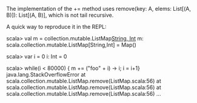 The implementation of the += method uses remove(key: A, elems: List[(A, B)]): List[(A, B)], which is not tail recursive.

A quick way to reproduce it in the REPL:

scala> val m = collection.mutable.ListMap[String, Int]()
m: scala.collection.mutable.ListMap[String,Int] = Map()

scala> var i = 0
i: Int = 0

scala> while(i < 80000) { m += ("foo" + i) -> i; i = i+1}
java.lang.StackOverflowError
	at scala.collection.mutable.ListMap.remove(ListMap.scala:56)
	at scala.collection.mutable.ListMap.remove(ListMap.scala:56)
	at scala.collection.mutable.ListMap.remove(ListMap.scala:56)
	...


